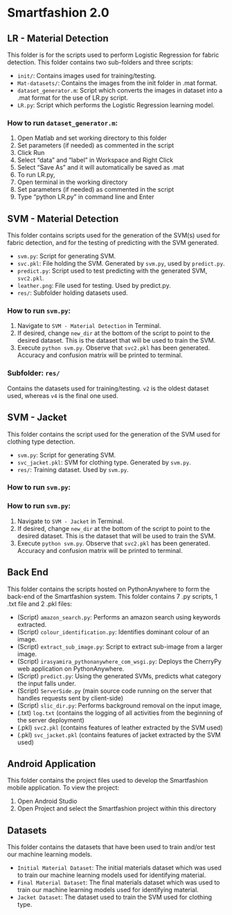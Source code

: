 # Smartfashion 2.0

## LR - Material Detection
This folder is for the scripts used to perform Logistic Regression for fabric detection. 
This folder contains two sub-folders and three scripts:

- `init/`: Contains images used for training/testing.
- `Mat-datasets/`: Contains the images from the init folder in .mat format.
- `dataset_generator.m`: Script which converts the images in dataset into a .mat format for the use of LR.py script.
- `LR.py`: Script which performs the Logistic Regression learning model.

### How to run `dataset_generator.m`:
1. Open Matlab and set working directory to this folder
2. Set parameters (if needed) as commented in the script
3. Click Run
4. Select “data” and “label” in Workspace and Right Click
5. Select “Save As” and it will automatically be saved as .mat
6. To run LR.py, 
7. Open terminal in the working directory
8. Set parameters (if needed) as commented in the script
9. Type “python LR.py” in command line and Enter

## SVM - Material Detection

This folder contains scripts used for the generation of the SVM(s) used for fabric detection, and for the testing of predicting with the SVM generated.

- `svm.py`: Script for generating SVM.
- `svc.pkl`: File holding the SVM.  Generated by `svm.py`, used by `predict.py`.
- `predict.py`: Script used to test predicting with the generated SVM, `svc2.pkl`.
- `leather.png`: File used for testing.  Used by predict.py.
- `res/`: Subfolder holding datasets used.

### How to run `svm.py`:
1. Navigate to `SVM - Material Detection` in Terminal.
2. If desired, change `new_dir` at the bottom of the script to point to the desired dataset.  This is the dataset that will be used to train the SVM.
3. Execute `python svm.py`.  Observe that `svc2.pkl` has been generated.  Accuracy and confusion matrix will be printed to terminal.

### Subfolder: `res/`
Contains the datasets used for training/testing.  `v2` is the oldest dataset used, whereas `v4` is the final one used.

## SVM - Jacket
This folder contains the script used for the generation of the SVM used for clothing type detection.

- `svm.py`: Script for generating SVM.
- `svc_jacket.pkl`: SVM for clothing type.  Generated by `svm.py`.
- `res/`: Training dataset.  Used by `svm.py`.

### How to run `svm.py`:

### How to run `svm.py`:
1. Navigate to `SVM - Jacket` in Terminal.
2. If desired, change `new_dir` at the bottom of the script to point to the desired dataset.  This is the dataset that will be used to train the SVM.
3. Execute `python svm.py`.  Observe that `svc2.pkl` has been generated.  Accuracy and confusion matrix will be printed to terminal.

## Back End

This folder contains the scripts hosted on PythonAnywhere to form the back-end of the Smartfashion system. This folder contains 7 .py scripts, 1 .txt file and 2 .pkl files:

- (Script) `amazon_search.py`: Performs an amazon search using keywords extracted.
- (Script) `colour_identification.py`: Identifies dominant colour of an image.
- (Script) `extract_sub_image.py`: Script to extract sub-image from a larger image.
- (Script) `irasyamira_pythonanywhere_com_wsgi.py`: Deploys the CherryPy web application on PythonAnywhere.
- (Script) `predict.py`: Using the generated SVMs, predicts what category the input falls under.
- (Script) `ServerSide.py` (main source code running on the server that handles requests sent by client-side)
- (Script) `slic_dir.py`: Performs background removal on the input image,
- (.txt) `log.txt` (contains the logging of all activities from the beginning of the server deployment)
- (.pkl) `svc2.pkl` (contains features of leather extracted by the SVM used)
- (.pkl) `svc_jacket.pkl` (contains features of jacket extracted by the SVM used)


## Android Application

This folder contains the project files used to develop the Smartfashion mobile application. To view the project:

1. Open Android Studio
2. Open Project and select the Smartfashion project within this directory

## Datasets

This folder contains the datasets that have been used to train and/or test our machine learning models.

- `Initial Material Dataset`: The initial materials dataset which was used to train our machine learning models used for identifying material.
- `Final Material Dataset`: The final materials dataset which was used to train our machine learning models used for identifying material.
- `Jacket Dataset`: The dataset used to train the SVM used for clothing type.

